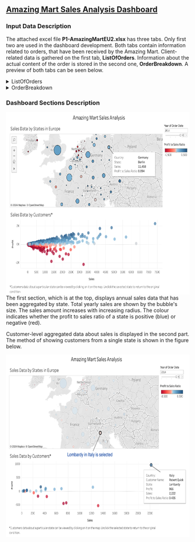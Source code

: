 ## [Amazing Mart Sales Analysis Dashboard](https://public.tableau.com/app/profile/sergey6435/viz/AmazingMartSalesAnalysis_17166493804030/AmazingMartSalesAnalysis)
### Input Data Description
The attached excel file **P1-AmazingMartEU2.xlsx** has three tabs. Only first two are used in the dashboard development. Both tabs contain information related to orders, that have been received by the Amazing Mart. Client-related data is gathered on the first tab, **ListOfOrders**. Information about the actual content of the order is stored in the second one, **OrderBreakdown**. A preview of both tabs can be seen below.
<details>
<summary>ListOfOrders</summary>
<img src="https://github.com/schigin/portfolio/blob/main/amazing_mart_sales/list_of_orders_data_tab_preview.png">
</details>
<details>
<summary>OrderBreakdown</summary>
<img src="https://github.com/schigin/portfolio/blob/main/amazing_mart_sales/order_breakdown_data_tab_preview.png">
</details>

### Dashboard Sections Description
<img src="https://github.com/schigin/portfolio/blob/main/amazing_mart_sales/amazing_mart_sales_analysis_dash_screenshot.png" align="center" height="500" width="670">
The first section, which is at the top, displays annual sales data that has been aggregated by state. Total yearly sales are shown by the bubble's size. The sales amount increases with increasing radius. The colour indicates whether the profit to sales ratio of a state is positive (blue) or negative (red).

Customer-level aggregated data about sales is displayed in the second part. The method of showing customers from a single state is shown in the figure below.

<img src="https://github.com/schigin/portfolio/blob/main/amazing_mart_sales/amazing_mart_sales_analysis_dash_filter_screenshot.png" height="500" width="670">
